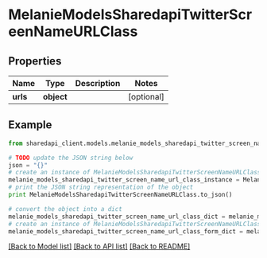 # MelanieModelsSharedapiTwitterScreenNameURLClass


## Properties
Name | Type | Description | Notes
------------ | ------------- | ------------- | -------------
**urls** | **object** |  | [optional] 

## Example

```python
from sharedapi_client.models.melanie_models_sharedapi_twitter_screen_name_url_class import MelanieModelsSharedapiTwitterScreenNameURLClass

# TODO update the JSON string below
json = "{}"
# create an instance of MelanieModelsSharedapiTwitterScreenNameURLClass from a JSON string
melanie_models_sharedapi_twitter_screen_name_url_class_instance = MelanieModelsSharedapiTwitterScreenNameURLClass.from_json(json)
# print the JSON string representation of the object
print MelanieModelsSharedapiTwitterScreenNameURLClass.to_json()

# convert the object into a dict
melanie_models_sharedapi_twitter_screen_name_url_class_dict = melanie_models_sharedapi_twitter_screen_name_url_class_instance.to_dict()
# create an instance of MelanieModelsSharedapiTwitterScreenNameURLClass from a dict
melanie_models_sharedapi_twitter_screen_name_url_class_form_dict = melanie_models_sharedapi_twitter_screen_name_url_class.from_dict(melanie_models_sharedapi_twitter_screen_name_url_class_dict)
```
[[Back to Model list]](../README.md#documentation-for-models) [[Back to API list]](../README.md#documentation-for-api-endpoints) [[Back to README]](../README.md)


